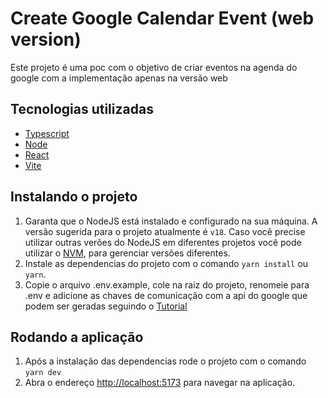 # Create Google Calendar Event (web version)

Este projeto é uma poc com o objetivo de criar eventos na agenda do google com a implementação apenas na versão web

## Tecnologias utilizadas

- [Typescript](https://www.typescriptlang.org/)
- [Node](https://nodejs.org/pt)
- [React](https://react.dev/)
- [Vite](https://vitejs.dev/guide/) 

## Instalando o projeto

1. Garanta que o NodeJS está instalado e configurado na sua máquina. A versão sugerida para o projeto atualmente é `v18`. Caso você precise utilizar outras verões do NodeJS em diferentes projetos você pode utilizar o [NVM](https://github.com/nvm-sh/nvm), para gerenciar versões diferentes.
2. Instale as dependencias do projeto com o comando `yarn install` ou `yarn`.
3. Copie o arquivo .env.example, cole na raiz do projeto, renomeie para .env e adicione as chaves de comunicação com a api do google que podem ser geradas seguindo o [Tutorial](https://developers.google.com/calendar/api/quickstart/js?hl=pt-br)

## Rodando a aplicação

1. Após a instalação das dependencias rode o projeto com o comando `yarn dev`
2. Abra o endereço [http://localhost:5173](http://localhost:5173) para navegar na aplicação.